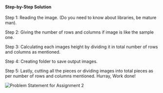 #### Step-by-Step Solution
Step 1: Reading the image. (Do you need to know about libraries, be mature man).

Step 2: Giving the number of rows and columns if image is like the sample one.

Step 3: Calculating each images height by dividing it in total number of rows and columns as mentioned.

Step 4: Creating folder to save output images.

Step 5: Lastly, cutting all the pieces or dividing images into total pieces as per number of rows and columns mentioned.
Hurray, Work done!

![Problem Statement for Assignment 2](https://res.cloudinary.com/dw6ps7x9q/image/upload/v1734441700/assignment-2_usszyj.jpg)
